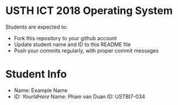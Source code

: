 USTH ICT 2018 Operating System
=====================================

Students are expected to:

* Fork this repository to your github account
* Update student name and ID to this README file
* Push your commits regularly, with proper commit messages

Student Info
=======================

* Name: Example Name
* ID: *YourIdHere*
Name: Pham van Duan
ID: USTBI7-034
